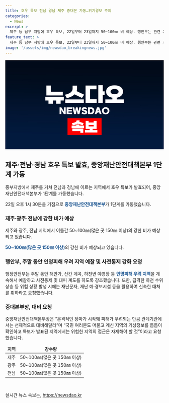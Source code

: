 ```yaml
---
title: 호우 특보 전남 경남 제주 중대본 가동…위기경보 주의
categories:
  - News
excerpt: >
  제주 등 남부 지방에 호우 특보, 22일부터 23일까지 50~100㎜ 비 예상. 행안부는 관련 기관에 대비를 강조하며 해안가 및 하천변 등 위험 지역 예찰을 당부했다. 또한, 하천 수위 상승 시 신속한 전파와 침수취약도로의 사전 통제를 요청하고 있다. 중대본부장은 관계 기관과 국민들에게 선제적인 대비를 당부하며 특보 발표된 지역의 위험을 피해야 한다고 당부했다.
feature_text: >
  제주 등 남부 지방에 호우 특보, 22일부터 23일까지 50~100㎜ 비 예상. 행안부는 관련 기관에 대비를 강조하며 해안가 및 하천변 등 위험 지역 예찰을 당부했다. 또한, 하천 수위 상승 시 신속한 전파와 침수취약도로의 사전 통제를 요청하고 있다. 중대본부장은 관계 기관과 국민들에게 선제적인 대비를 당부하며 특보 발표된 지역의 위험을 피해야 한다고 당부했다.
image: '/assets/img/newsdao_breakingnews.jpg'
---
```


<p><img src="/assets/img/newsdao_breakingnews.jpg" alt="koreaapp 속보" /></p>

<h2 data-ke-size="size26">제주·전남·경남 호우 특보 발효, 중앙재난안전대책본부 1단계 가동</h2>

<p>중부지방에서 제주를 거쳐 전남과 경남에 이르는 지역에서 호우 특보가 발효되어, 중앙재난안전대책본부가 1단계를 가동했습니다.</p>

<p data-ke-size="size16">22일 오후 1시 30분을 기점으로 <b><span style="color: #1a5490;">중앙재난안전대책본부</span></b>가 1단계를 가동했습니다.</p>

<h3>제주·광주·전남에 강한 비가 예상</h3>

<p>제주와 광주, 전남 지역에서 이틀간 50~100㎜(많은 곳 150㎜ 이상)의 강한 비가 예상되고 있습니다.</p>

<p data-ke-size="size16"><b><span style="color: #1a5490;">50~100㎜(많은 곳 150㎜ 이상)</span></b>의 강한 비가 예상되고 있습니다.</p>

<h3>행안부, 주말 동안 인명피해 우려 지역 예찰 및 사전통제 강화 요청</h3>

<p>행정안전부는 주말 동안 해안가, 산간 계곡, 하천변 야영장 등 <b><span style="color: #1a5490;">인명피해 우려 지역</span></b>을 계속해서 예찰하고 사전통제 및 대피 계도를 하도록 강조했습니다. 또한, 급격한 하천 수위 상승 등 위험 상황 발생 시에는 재난문자, 재난 예·경보시설 등을 활용하여 신속한 대처를 취하라고 요청했습니다.</p>

<h3>중대본부장, 대비 요청</h3>

<p>중앙재난안전대책본부장은 “본격적인 장마가 시작돼 피해가 우려되는 만큼 관계기관에서는 선제적으로 대비해달라”며 “국민 여러분도 머물고 계신 지역의 기상정보를 틈틈이 확인하고 특보가 발표된 지역에서는 위험한 지역의 접근은 자제해야 할 것”이라고 요청했습니다. </p>

<table>
<thead>
<tr>
<td style="text-align: center; height: 17px;"><b>지역</b></td>
<td style="text-align: center; height: 17px;"><b>강수량</b></td>
</tr>
</thead>
<tbody>
<tr>
<td style="text-align: center; height: 17px;">제주</td>
<td style="text-align: center; height: 17px;">50~100㎜(많은 곳 150㎜ 이상)</td>
</tr>
<tr>
<td style="text-align: center; height: 17px;">광주</td>
<td style="text-align: center; height: 17px;">50~100㎜(많은 곳 150㎜ 이상)</td>
</tr>
<tr>
<td style="text-align: center; height: 17px;">전남</td>
<td style="text-align: center; height: 17px;">50~100㎜(많은 곳 150㎜ 이상)</td>
</tr>
</tbody>
</table>

<p data-ke-size="size16">&nbsp;</p>
실시간 뉴스 속보는, <a href="https://newsdao.kr" rel="dofollow">https://newsdao.kr</a>


